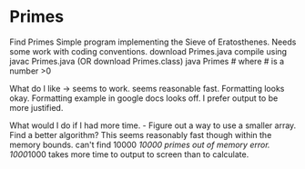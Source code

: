 # Primes
Find Primes
Simple program implementing the Sieve of Eratosthenes.
Needs some work with coding conventions.
download Primes.java
compile using javac Primes.java (OR download Primes.class)
java Primes # where # is a number >0

What do I like -> seems to work. seems reasonable fast. Formatting looks okay. Formatting example in google docs looks off. I prefer output to be more justified.

What would I do if I had more time. - Figure out a way to use a smaller array. Find a better algorithm? This seems reasonably fast though within the memory bounds.  can't find 10000 *10000 primes out of memory error. 1000*1000 takes more time to output to screen than to calculate. 

